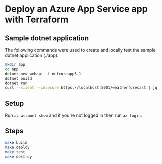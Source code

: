 # Deploy an Azure App Service app with Terraform

## Sample dotnet application

The following commands were used to create and locally test the sample dotnet application (./app).

```sh
mkdir app
cd app
dotnet new webapi -f netcoreapp3.1
dotnet build
dotnet run
curl --silent --insecure https://localhost:5001/weatherforecast | jq
```

## Setup

Run `az account show` and if you're not logged in then run `az login`.

## Steps

```sh
make build
make deploy
make test
make destroy
```
